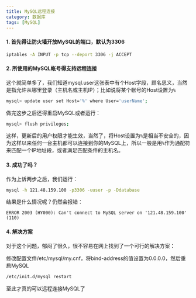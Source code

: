 ```yaml
---
title: MySQL远程连接
category: 数据库
tags: [MySQL]
---
```


#### 1. 首先得让防火墙开放MySQL的端口，默认为3306

```bash
iptables -A INPUT -p tcp --deport 3306 -j ACCEPT
```

#### 2. 所使用的MySQL帐号得支持远程连接

这个就简单多了，我们知道mysql.user这张表中有个Host字段，顾名思义，当然是指允许从哪里登录（主机名或主机IP）；比如说将某个帐号的Host设置为`%`

```bash
mysql> update user set Host='%' where User='userName';
```

做完这步之后还得重启MySQL或者运行：

```bash
mysql> flush privileges;
```

这样，更新后的用户权限才能生效，当然了，将Host设置为`%`是相当不安全的，因为这样以来任何一台主机都可以连接到你的MySQL上，所以一般是用`%`作为通配符来匹配一个IP地址段，或者满足匹配条件的主机名。


#### 3. 成功了吗？

作为上诉两步之后，我们运行：

```bash
mysql -h 121.48.159.100 -p3306 -uuser -p -Ddatabase
```

结果是什么情况呢？仍然会报错：

```
ERROR 2003 (HY000): Can't connect to MySQL server on '121.48.159.100' (110)
```

#### 4. 解决方案

对于这个问题，郁闷了很久，很不容易在网上找到了一个可行的解决方案：

修改配置文件/etc/mysql/my.cnf，将bind-address的值设置为0.0.0.0，然后重启MySQL

```bash
/etc/init.d/mysql restart
```

至此才真的可以远程连接MySQL了
